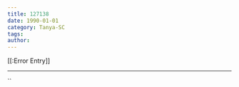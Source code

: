 ```yaml
---
title: 127138
date: 1990-01-01
category: Tanya-SC
tags: 
author: 
---
```


[[:Error Entry]]

---



``
